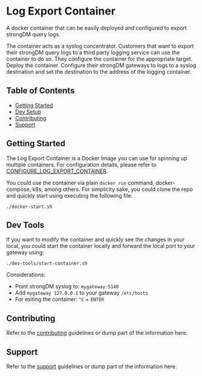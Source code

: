 # Log Export Container
A docker container that can be easily deployed and configured to export strongDM query logs.

The container acts as a syslog concentrator. Customers that want to export their strongDM query logs to a third party logging service can use the container to do so. They configure the container for the appropriate target. Deploy the container. Configure their strongDM gateways to logs to a syslog destination and set the destination to the address of the logging container.

## Table of Contents
* [Getting Started](#getting-started)
* [Dev Setup](#dev-setup)
* [Contributing](#contributing)
* [Support](#support)

## Getting Started
The Log Export Container is a Docker Image you can use for spinning up multiple containers. For configuration details, please refer to [CONFIGURE_LOG_EXPORT_CONTAINER](docs/CONFIGURE_LOG_EXPORT_CONTAINER.md).

You could use the container via plain `docker run` command, docker-compose, k8s, among others. For simplicity sake, you could clone the repo and quickly start using executing the following file: 
```
./docker-start.sh
```

## Dev Tools
If you want to modify the container and quickly see the changes in your local, you could start the container locally and forward the local port to your gateway using:
```
./dev-tools/start-container.sh
```

Considerations:
* Point strongDM syslog to: `mygateway:5140`
* Add `mygateway 127.0.0.1` to your gateway `/etc/hosts`
* For exiting the container: `^C` + `ENTER`

## Contributing
Refer to the [contributing](CONTRIBUTING.md) guidelines or dump part of the information here.

## Support
Refer to the [support](SUPPORT.md) guidelines or dump part of the information here.

